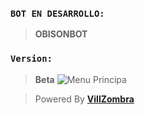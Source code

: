 ### **`BOT EN DESARROLLO:`**
> **OBISONBOT**
### **`Version:`**
> **Beta**
![Menu Principa](https://files.catbox.moe/w1ciuo.jpg)

> Powered By **[VillZombra](https://wa.me/50557865603)**
